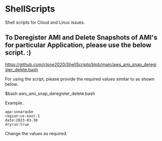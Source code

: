 # ShellScripts
Shell scripts for Cloud and Linux issues.

## To Deregister AMI and Delete Snapshots of AMI's for particular Application, please use the below script. :)

https://github.com/clone2020/ShellScripts/blob/main/aws_ami_snap_deregister_delete.bash

For using the script, please provide the required values similar to as shown below.

$bash aws_ami_snap_deregister_delete.bash

Example..
```
app:sonarqube
region:us-east-1
date:2023-03-30
dryrun:true

```

Change the values as required.
